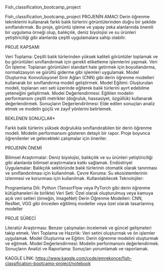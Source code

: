 Fish_classification_bootcamp_project

Fish_classification_bootcamp_project
PROJENİN AMACI Derin öğrenme tekniklerini kullanarak farklı balık türlerini görüntülerinden doğru bir şekilde sınıflandırmak. Bu proje, görüntü işleme ve yapay zeka alanlarında önemli bir uygulama örneği olup, balıkçılık, deniz biyolojisi ve su ürünleri yetiştiriciliği gibi alanlarda çeşitli uygulamalara sahip olabilir.

PROJE KAPSAMI

Veri Toplama: Çeşitli balık türlerinden yüksek kaliteli görüntüler toplamak ve bu görüntüleri sınıflandırmak için gerekli etiketleme işlemlerini yapmak. Veri Ön İşleme: Toplanan görüntüleri standart hale getirmek için boyutlandırma, normalizasyon ve gürültü giderme gibi işlemleri uygulamak. Model Oluşturma: Konvolüsyonel Sinir Ağları (CNN) gibi derin öğrenme modelleri kullanarak bir sınıflandırma modeli geliştirmek. Model Eğitimi: Oluşturulan modeli, toplanan veri seti üzerinde eğiterek balık türlerini ayırt edebilme yeteneğini geliştirmek. Model Değerlendirmesi: Eğitilen modelin performansını çeşitli metrikler (doğruluk, hassasiyet, özgüllük) kullanarak değerlendirmek. Sonuçların Değerlendirilmesi: Elde edilen sonuçları analiz etmek ve modelin güçlü ve zayıf yönlerini belirlemek.

BEKLENEN SONUÇLAR*

Farklı balık türlerini yüksek doğrulukla sınıflandırabilen bir derin öğrenme modeli. Modelin performansını gösteren detaylı bir rapor. Proje boyunca öğrenilenler ve gelecekteki çalışmalar için öneriler.

PROJENİN ÖNEMİ

Bilimsel Araştırmalar: Deniz biyolojisi, balıkçılık ve su ürünleri yetiştiriciliği gibi alanlarda bilimsel araştırmalara katkı sağlamak. Endüstriyel Uygulamalar: Balıkçılık sektöründe balık türlerinin otomatik olarak tanınması ve sınıflandırılması için kullanılmak. Çevre Koruma: Su ekosistemlerinin izlenmesi ve korunması için kullanılmak. Kullanılabilecek Teknolojiler:

Programlama Dili: Python (TensorFlow veya PyTorch gibi derin öğrenme kütüphaneleri ile birlikte) Veri Seti: Özel olarak oluşturulmuş veya kamuya açık veri setleri (örneğin, ImageNet) Derin Öğrenme Modelleri: CNN, ResNet, VGG gibi önceden eğitilmiş modeller veya özel olarak tasarlanmış modeller

PROJE SÜRECİ

Literatür Araştırması: Benzer çalışmaları incelemek ve güncel gelişmeleri takip etmek. Veri Toplama ve Hazırlık: Veri setini oluşturmak ve ön işlemler uygulamak. Model Oluşturma ve Eğitim: Derin öğrenme modelini oluşturmak ve eğitmek. Model Değerlendirmesi: Modelin performansını değerlendirmek. Sonuçların Analizi ve Raporlama: Sonuçları yorumlamak ve raporlamak.


KAGGLE LİNK: https://www.kaggle.com/code/emrekonce/fish-classification-bootcamp-project/notebook


